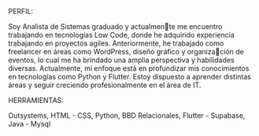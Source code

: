 PERFIL:

Soy Analista de Sistemas graduado y actualmente me encuentro trabajando en tecnologías Low 
Code, donde he adquirido experiencia trabajando 
en proyectos agiles. 
Anteriormente, he trabajado como freelancer en 
áreas como WordPress, diseño gráfico y organización de eventos, lo cual me ha brindado una 
amplia perspectiva y habilidades diversas.
Actualmente, mi enfoque está en profundizar mis 
conocimientos en tecnologías como Python y 
Flutter. Estoy dispuesto a aprender distintas áreas 
y seguir creciendo profesionalmente en el área 
de IT.

HERRAMIENTAS:


Outsystems,
HTML - CSS,
Python,
BBD Relacionales,
Flutter - Supabase,
Java - Mysql
